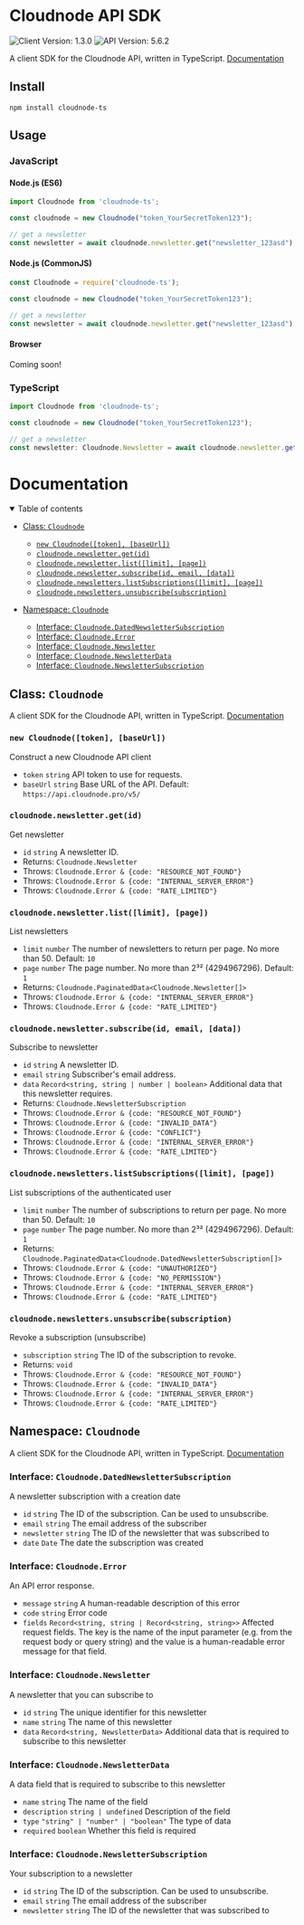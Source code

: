 # Cloudnode API SDK

![Client Version: 1.3.0](https://img.shields.io/badge/Client%20Version-1.3.0-%2316a34a)
![API Version: 5.6.2](https://img.shields.io/badge/API%20Version-5.6.2-%232563eb)

A client SDK for the Cloudnode API, written in TypeScript. [Documentation](https:&#x2F;&#x2F;github.com&#x2F;cloudnode-pro&#x2F;ts-client#documentation)

## Install
```shell
npm install cloudnode-ts
```

## Usage
### JavaScript
#### Node.js (ES6)
```js
import Cloudnode from 'cloudnode-ts';

const cloudnode = new Cloudnode("token_YourSecretToken123");

// get a newsletter
const newsletter = await cloudnode.newsletter.get("newsletter_123asd");
```

#### Node.js (CommonJS)
```js
const Cloudnode = require('cloudnode-ts');

const cloudnode = new Cloudnode("token_YourSecretToken123");

// get a newsletter
const newsletter = await cloudnode.newsletter.get("newsletter_123asd");
```

#### Browser
Coming soon!

### TypeScript
```ts
import Cloudnode from 'cloudnode-ts';

const cloudnode = new Cloudnode("token_YourSecretToken123");

// get a newsletter
const newsletter: Cloudnode.Newsletter = await cloudnode.newsletter.get("newsletter_123asd");
```

# Documentation

<details open>  <summary>Table of contents</summary>

 - [Class: `Cloudnode`](#class-cloudnode)
   - [`new Cloudnode([token], [baseUrl])`](#new-cloudnodetoken-baseurl)
   - [`cloudnode.newsletter.get(id)`](#cloudnodenewslettergetid)
   - [`cloudnode.newsletter.list([limit], [page])`](#cloudnodenewsletterlistlimit-page)
   - [`cloudnode.newsletter.subscribe(id, email, [data])`](#cloudnodenewslettersubscribeid-email-data)
   - [`cloudnode.newsletters.listSubscriptions([limit], [page])`](#cloudnodenewsletterslistsubscriptionslimit-page)
   - [`cloudnode.newsletters.unsubscribe(subscription)`](#cloudnodenewslettersunsubscribesubscription)

 - [Namespace: `Cloudnode`](#namespace-cloudnode)
   - [Interface: `Cloudnode.DatedNewsletterSubscription`](#interface-cloudnodedatednewslettersubscription)
   - [Interface: `Cloudnode.Error`](#interface-cloudnodeerror)
   - [Interface: `Cloudnode.Newsletter`](#interface-cloudnodenewsletter)
   - [Interface: `Cloudnode.NewsletterData`](#interface-cloudnodenewsletterdata)
   - [Interface: `Cloudnode.NewsletterSubscription`](#interface-cloudnodenewslettersubscription)

</details>

<a name="class-cloudnode"></a>

## Class: `Cloudnode`

A client SDK for the Cloudnode API, written in TypeScript. [Documentation](https://github.com/cloudnode-pro/ts-client#documentation)

<a name="new-cloudnodetoken-baseurl"></a>

### `new Cloudnode([token], [baseUrl])`

Construct a new Cloudnode API client

 - `token` `string` API token to use for requests.
 - `baseUrl` `string` Base URL of the API. Default: `https://api.cloudnode.pro/v5/`



<a name="cloudnodenewslettergetid"></a>

### `cloudnode.newsletter.get(id)`

Get newsletter

 - `id` `string` A newsletter ID.
 - Returns: `Cloudnode.Newsletter`
 - Throws: `Cloudnode.Error & {code: "RESOURCE_NOT_FOUND"}`
 - Throws: `Cloudnode.Error & {code: "INTERNAL_SERVER_ERROR"}`
 - Throws: `Cloudnode.Error & {code: "RATE_LIMITED"}`

<a name="cloudnodenewsletterlistlimit-page"></a>

### `cloudnode.newsletter.list([limit], [page])`

List newsletters

 - `limit` `number` The number of newsletters to return per page. No more than 50. Default: `10`
 - `page` `number` The page number. No more than 2³² (4294967296). Default: `1`
 - Returns: `Cloudnode.PaginatedData<Cloudnode.Newsletter[]>`
 - Throws: `Cloudnode.Error & {code: "INTERNAL_SERVER_ERROR"}`
 - Throws: `Cloudnode.Error & {code: "RATE_LIMITED"}`

<a name="cloudnodenewslettersubscribeid-email-data"></a>

### `cloudnode.newsletter.subscribe(id, email, [data])`

Subscribe to newsletter

 - `id` `string` A newsletter ID.
 - `email` `string` Subscriber's email address.
 - `data` `Record<string, string | number | boolean>` Additional data that this newsletter requires.
 - Returns: `Cloudnode.NewsletterSubscription`
 - Throws: `Cloudnode.Error & {code: "RESOURCE_NOT_FOUND"}`
 - Throws: `Cloudnode.Error & {code: "INVALID_DATA"}`
 - Throws: `Cloudnode.Error & {code: "CONFLICT"}`
 - Throws: `Cloudnode.Error & {code: "INTERNAL_SERVER_ERROR"}`
 - Throws: `Cloudnode.Error & {code: "RATE_LIMITED"}`

<a name="cloudnodenewsletterslistsubscriptionslimit-page"></a>

### `cloudnode.newsletters.listSubscriptions([limit], [page])`

List subscriptions of the authenticated user

 - `limit` `number` The number of subscriptions to return per page. No more than 50. Default: `10`
 - `page` `number` The page number. No more than 2³² (4294967296). Default: `1`
 - Returns: `Cloudnode.PaginatedData<Cloudnode.DatedNewsletterSubscription[]>`
 - Throws: `Cloudnode.Error & {code: "UNAUTHORIZED"}`
 - Throws: `Cloudnode.Error & {code: "NO_PERMISSION"}`
 - Throws: `Cloudnode.Error & {code: "INTERNAL_SERVER_ERROR"}`
 - Throws: `Cloudnode.Error & {code: "RATE_LIMITED"}`

<a name="cloudnodenewslettersunsubscribesubscription"></a>

### `cloudnode.newsletters.unsubscribe(subscription)`

Revoke a subscription (unsubscribe)

 - `subscription` `string` The ID of the subscription to revoke.
 - Returns: `void`
 - Throws: `Cloudnode.Error & {code: "RESOURCE_NOT_FOUND"}`
 - Throws: `Cloudnode.Error & {code: "INVALID_DATA"}`
 - Throws: `Cloudnode.Error & {code: "INTERNAL_SERVER_ERROR"}`
 - Throws: `Cloudnode.Error & {code: "RATE_LIMITED"}`



<a name="namespace-cloudnode"></a>

## Namespace: `Cloudnode`

A client SDK for the Cloudnode API, written in TypeScript. [Documentation](https://github.com/cloudnode-pro/ts-client#documentation)

<a name="interface-cloudnodedatednewslettersubscription"></a>

### Interface: `Cloudnode.DatedNewsletterSubscription`

A newsletter subscription with a creation date

 - `id` `string` The ID of the subscription. Can be used to unsubscribe.
 - `email` `string` The email address of the subscriber
 - `newsletter` `string` The ID of the newsletter that was subscribed to
 - `date` `Date` The date the subscription was created

<a name="interface-cloudnodeerror"></a>

### Interface: `Cloudnode.Error`

An API error response.

 - `message` `string` A human-readable description of this error
 - `code` `string` Error code
 - `fields` `Record<string, string | Record<string, string>>` Affected request fields. The key is the name of the input parameter (e.g. from the request body or query string) and the value is a human-readable error message for that field.

<a name="interface-cloudnodenewsletter"></a>

### Interface: `Cloudnode.Newsletter`

A newsletter that you can subscribe to

 - `id` `string` The unique identifier for this newsletter
 - `name` `string` The name of this newsletter
 - `data` `Record<string, NewsletterData>` Additional data that is required to subscribe to this newsletter

<a name="interface-cloudnodenewsletterdata"></a>

### Interface: `Cloudnode.NewsletterData`

A data field that is required to subscribe to this newsletter

 - `name` `string` The name of the field
 - `description` `string | undefined` Description of the field
 - `type` `"string" | "number" | "boolean"` The type of data
 - `required` `boolean` Whether this field is required

<a name="interface-cloudnodenewslettersubscription"></a>

### Interface: `Cloudnode.NewsletterSubscription`

Your subscription to a newsletter

 - `id` `string` The ID of the subscription. Can be used to unsubscribe.
 - `email` `string` The email address of the subscriber
 - `newsletter` `string` The ID of the newsletter that was subscribed to




